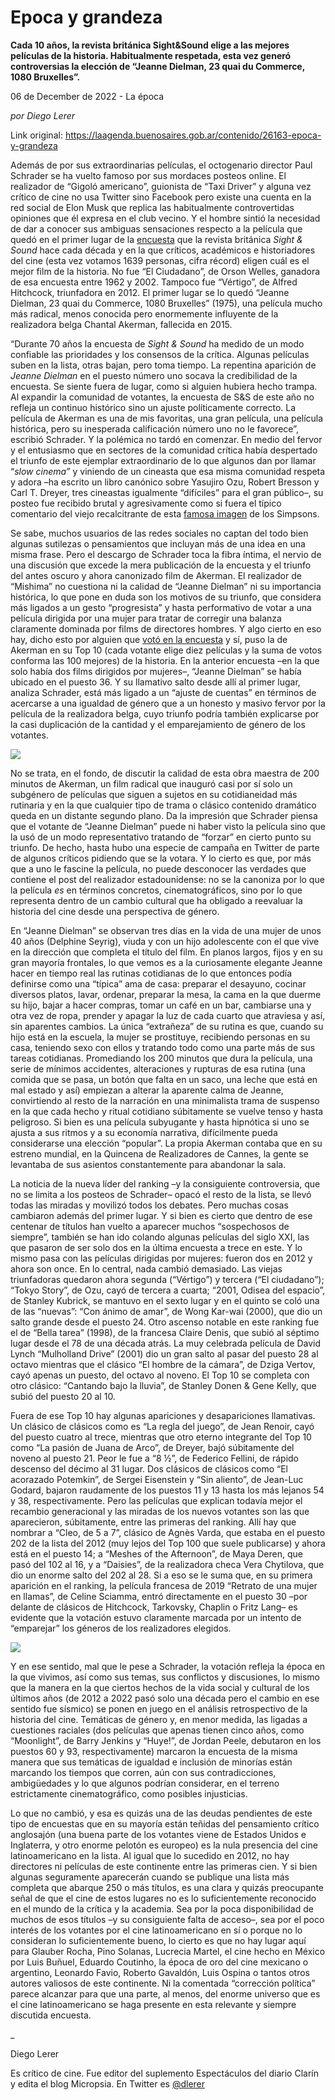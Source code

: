 # Epoca y grandeza

**Cada 10 años, la revista británica Sight&Sound elige a las mejores películas de la historia. Habitualmente respetada, esta vez generó controversias la elección de  “Jeanne Dielman, 23 quai du Commerce, 1080 Bruxelles”.**

06 de December de 2022 - La época

_por Diego Lerer_

Link original: https://laagenda.buenosaires.gob.ar/contenido/26163-epoca-y-grandeza



Además de por sus extraordinarias películas, el octogenario director Paul Schrader se ha vuelto famoso por sus mordaces posteos online. El realizador de “Gigoló americano”, guionista de “Taxi Driver” y alguna vez crítico de cine no usa Twitter sino Facebook pero existe una cuenta en la red social de Elon Musk que replica las habitualmente controvertidas opiniones que él expresa en el club vecino. Y el hombre sintió la necesidad de dar a conocer sus ambiguas sensaciones respecto a la película que quedó en el primer lugar de la [encuesta](https://www.bfi.org.uk/sight-and-sound/greatest-films-all-time) que la revista británica *Sight & Sound* hace cada década y en la que críticos, académicos e historiadores del cine (esta vez votamos 1639 personas, cifra récord) eligen cuál es el mejor film de la historia. No fue “El Ciudadano”, de Orson Welles, ganadora de esa encuesta entre 1962 y 2002. Tampoco fue “Vértigo”, de Alfred Hitchcock, triunfadora en 2012. El primer lugar se lo quedó “Jeanne Dielman, 23 quai du Commerce, 1080 Bruxelles” (1975), una película mucho más radical, menos conocida pero enormemente influyente de la realizadora belga Chantal Akerman, fallecida en 2015.




“Durante 70 años la encuesta de *Sight & Sound* ha medido de un modo confiable las prioridades y los consensos de la crítica. Algunas películas suben en la lista, otras bajan, pero toma tiempo. La repentina aparición de *Jeanne Dielman* en el puesto número uno socava la credibilidad de la encuesta. Se siente fuera de lugar, como si alguien hubiera hecho trampa. Al expandir la comunidad de votantes, la encuesta de S&S de este año no refleja un continuo histórico sino un ajuste políticamente correcto. La película de Akerman es una de mis favoritas, una gran película, una película histórica, pero su inesperada calificación número uno no le favorece”, escribió Schrader. Y la polémica no tardó en comenzar. En medio del fervor y el entusiasmo que en sectores de la comunidad crítica había despertado el triunfo de este ejemplar extraordinario de lo que algunos dan por llamar “*slow cinema”* y viniendo de un cineasta que esa misma comunidad respeta y adora –ha escrito un libro canónico sobre Yasujiro Ozu, Robert Bresson y Carl T. Dreyer, tres cineastas igualmente “difíciles” para el gran público–, su posteo fue recibido brutal y agresivamente como si fuera el típico comentario del viejo recalcitrante de esta [famosa imagen](https://ar.pinterest.com/pin/505951339381059517/) de los Simpsons.




Se sabe, muchos usuarios de las redes sociales no captan del todo bien algunas sutilezas o pensamientos que incluyan más de una idea en una misma frase. Pero el descargo de Schrader toca la fibra íntima, el nervio de una discusión que excede la mera publicación de la encuesta y el triunfo del antes oscuro y ahora canonizado film de Akerman. El realizador de “Mishima” no cuestiona ni la calidad de “Jeanne Dielman” ni su importancia histórica, lo que pone en duda son los motivos de su triunfo, que considera más ligados a un gesto “progresista” y hasta performativo de votar a una película dirigida por una mujer para tratar de corregir una balanza claramente dominada por films de directores hombres. Y algo cierto en eso hay, dicho esto por alguien que [votó en la encuesta](https://twitter.com/dlerer/status/1598678606837866501?s=20&t=KnROWeUn-egOMyZ-xpaOMw) y sí, puso la de Akerman en su Top 10 (cada votante elige diez películas y la suma de votos conforma las 100 mejores) de la historia. En la anterior encuesta –en la que solo había dos films dirigidos por mujeres–, “Jeanne Dielman” se había ubicado en el puesto 36. Y su llamativo salto desde allí al primer lugar, analiza Schrader, está más ligado a un “ajuste de cuentas” en términos de acercarse a una igualdad de género que a un honesto y masivo fervor por la película de la realizadora belga, cuyo triunfo podría también explicarse por la casi duplicación de la cantidad y el emparejamiento de género de los votantes.




![](https://cdn.feater.me/files/images/720841/d65cae1d-2849-475f-849c-6af56ab53563.jpg)




No se trata, en el fondo, de discutir la calidad de esta obra maestra de 200 minutos de Akerman, un film radical que inauguró casi por sí solo un subgénero de películas que siguen a sujetos en su cotidianeidad más rutinaria y en la que cualquier tipo de trama o clásico contenido dramático queda en un distante segundo plano. Da la impresión que Schrader piensa que el votante de “Jeanne Dielman” puede ni haber visto la película sino que la usó de un modo representativo tratando de “forzar” en cierto punto su triunfo. De hecho, hasta hubo una especie de campaña en Twitter de parte de algunos críticos pidiendo que se la votara. Y lo cierto es que, por más que a uno le fascine la película, no puede desconocer las verdades que contiene el post del realizador estadounidense: no se la canoniza por lo que la película *es* en términos concretos, cinematográficos, sino por lo que representa dentro de un cambio cultural que ha obligado a reevaluar la historia del cine desde una perspectiva de género.




En “Jeanne Dielman” se observan tres días en la vida de una mujer de unos 40 años (Delphine Seyrig), viuda y con un hijo adolescente con el que vive en la dirección que completa el título del film. En planos largos, fijos y en su gran mayoría frontales, lo que vemos es a la curiosamente elegante Jeanne hacer en tiempo real las rutinas cotidianas de lo que entonces podía definirse como una “típica” ama de casa: preparar el desayuno, cocinar diversos platos, lavar, ordenar, preparar la mesa, la cama en la que duerme su hijo, bajar a hacer compras, tomar un café en un bar, cambiarse una y otra vez de ropa, prender y apagar la luz de cada cuarto que atraviesa y así, sin aparentes cambios. La única “extrañeza” de su rutina es que, cuando su hijo está en la escuela, la mujer se prostituye, recibiendo personas en su casa, teniendo sexo con ellos y tratando todo como una parte más de sus tareas cotidianas. Promediando los 200 minutos que dura la película, una serie de mínimos accidentes, alteraciones y rupturas de esa rutina (una comida que se pasa, un botón que falta en un saco, una leche que está en mal estado y así) empiezan a alterar la aparente calma de Jeanne, convirtiendo al resto de la narración en una minimalista trama de suspenso en la que cada hecho y ritual cotidiano súbitamente se vuelve tenso y hasta peligroso. Si bien es una película subyugante y hasta hipnótica si uno se ajusta a sus ritmos y a su economía narrativa, difícilmente pueda considerarse una elección “popular”. La propia Akerman contaba que en su estreno mundial, en la Quincena de Realizadores de Cannes, la gente se levantaba de sus asientos constantemente para abandonar la sala.




La noticia de la nueva líder del ranking –y la consiguiente controversia, que no se limita a los posteos de Schrader– opacó el resto de la lista, se llevó todas las miradas y movilizó todos los debates. Pero muchas cosas cambiaron además del primer lugar. Y si bien es cierto que dentro de ese centenar de títulos han vuelto a aparecer muchos “sospechosos de siempre”, también se han ido colando algunas películas del siglo XXI, las que pasaron de ser solo dos en la última encuesta a trece en este. Y lo mismo pasa con las películas dirigidas por mujeres: fueron dos en 2012 y ahora son once. En lo central, nada cambió demasiado. Las viejas triunfadoras quedaron ahora segunda (“Vértigo”) y tercera (“El ciudadano”); “Tokyo Story”, de Ozu, cayó de tercera a cuarta; “2001, Odisea del espacio”, de Stanley Kubrick, se mantuvo en el sexto lugar y en el quinto se coló una de las “nuevas”: “Con ánimo de amar”, de Wong Kar-wai (2000), que dio un salto grande desde el puesto 24. Otro ascenso notable en este ranking fue el de “Bella tarea” (1998), de la francesa Claire Denis, que subió al séptimo lugar desde el 78 de una década atrás. La muy celebrada película de David Lynch “Mulholland Drive” (2001) dio un gran salto al pasar del puesto 28 al octavo mientras que el clásico “El hombre de la cámara”, de Dziga Vertov, cayó apenas un puesto, del octavo al noveno. El Top 10 se completa con otro clásico: “Cantando bajo la lluvia”, de Stanley Donen & Gene Kelly, que subió del puesto 20 al 10.




Fuera de ese Top 10 hay algunas apariciones y desapariciones llamativas. Un clásico de clásicos como es “La regla del juego”, de Jean Renoir, cayó del puesto cuatro al trece, mientras que otro eterno integrante del Top 10 como “La pasión de Juana de Arco”, de Dreyer, bajó súbitamente del noveno al puesto 21. Peor le fue a “8 ½”, de Federico Fellini, de rápido descenso del décimo al 31 lugar. Dos clásicos de clásicos como “El acorazado Potemkin”, de Sergei Eisenstein y “Sin aliento”, de Jean-Luc Godard, bajaron raudamente de los puestos 11 y 13 hasta los más lejanos 54 y 38, respectivamente. Pero las películas que explican todavía mejor el recambio generacional y las miradas de los nuevos votantes son las que aparecieron, súbitamente, entre las primeras del ranking. Allí hay que nombrar a “Cleo, de 5 a 7”, clásico de Agnès Varda, que estaba en el puesto 202 de la lista del 2012 (muy lejos del Top 100 que suele publicarse) y ahora está en el puesto 14; a “Meshes of the Afternoon”, de Maya Deren, que pasó del 102 al 16, y a “Daisies”, de la realizadora checa Vera Chytilova, que dio un enorme salto del 202 al 28. Si a eso se le suma que, en su primera aparición en el ranking, la película francesa de 2019 “Retrato de una mujer en llamas”, de Celine Sciamma, entró directamente en el puesto 30 –por delante de clásicos de Hitchcock, Tarkovsky, Chaplin o Fritz Lang– es evidente que la votación estuvo claramente marcada por un intento de “emparejar” los géneros de los realizadores elegidos.




[![](https://img.youtube.com/vi/QY59Ph2L0N0/0.jpg)](https://www.youtube.com/watch?v=QY59Ph2L0N0)




Y en ese sentido, mal que le pese a Schrader, la votación refleja la época en la que vivimos, así como sus temas, sus conflictos y discusiones, lo mismo que la manera en la que ciertos hechos de la vida social y cultural de los últimos años (de 2012 a 2022 pasó solo una década pero el cambio en ese sentido fue sísmico) se ponen en juego en el análisis retrospectivo de la historia del cine. Temáticas de género y, en menor medida, las ligadas a cuestiones raciales (dos películas que apenas tienen cinco años, como “Moonlight”, de Barry Jenkins y “Huye!”, de Jordan Peele, debutaron en los puestos 60 y 93, respectivamente) marcaron la encuesta de la misma manera que sus temáticas de igualdad e inclusión de minorías están marcando los tiempos que corren, aún con sus contradicciones, ambigüedades y lo que algunos podrían considerar, en el terreno estrictamente cinematográfico, como posibles injusticias.




Lo que no cambió, y esa es quizás una de las deudas pendientes de este tipo de encuestas que en su mayoría están teñidas del pensamiento crítico anglosajón (una buena parte de los votantes viene de Estados Unidos e Inglaterra, y otro enorme pelotón es europeo) es la nula presencia del cine latinoamericano en la lista. Al igual que lo sucedido en 2012, no hay directores ni películas de este continente entre las primeras cien. Y si bien algunas seguramente aparecerán cuando se publique una lista más completa que abarque 250 o más títulos, es una clara y quizás preocupante señal de que el cine de estos lugares no es lo suficientemente reconocido en el mundo de la crítica y la academia. Sea por la poca disponibilidad de muchos de esos títulos –y su consiguiente falta de acceso–, sea por el poco interés de los votantes por el cine latinoamericano en sí o porque no lo consideran lo suficientemente bueno, lo cierto es que no hay lugar aquí para Glauber Rocha, Pino Solanas, Lucrecia Martel, el cine hecho en México por Luis Buñuel, Eduardo Coutinho, la época de oro del cine mexicano o argentino, Leonardo Favio, Roberto Gavaldón, Luis Ospina o tantos otros autores valiosos de este continente. Ni la comentada “corrección política” parece alcanzar para que una parte, al menos, del enorme universo que es el cine latinoamericano se haga presente en esta relevante y siempre discutida encuesta.




\_




Diego Lerer




Es crítico de cine. Fue editor del suplemento Espectáculos del diario Clarín y edita el blog Micropsia. En Twitter es [@dlerer](https://twitter.com/dlerer)



